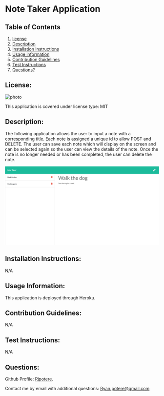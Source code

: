 # Note Taker Application 

  ## **Table of Contents**
  1. [license](#license)
  2. [Description](#description)
  3. [Installation Instructions](#installation-instructions)
  4. [Usage information](#usage-information)
  5. [Contribution Guidelines](#contribution-guidelines)
  6. [Test Instructions](#test-instructions)
  7. [Questions?](#questions)

  ## **License:** 
 ![photo](https://img.shields.io/badge/MIT-license-brightgreen)

  This application is covered under license type: MIT

  ## **Description:** 
 The following application allows the user to input a note with a corresponding title. Each note is assigned a unique id to allow POST and DELETE. The user can save each note which will display on the screen and can be selected again so the user can view the details of the note. Once the note is no longer needed or has been completed, the user can delete the note. 

 ![photo](img/note-taker.png)

  ## **Installation Instructions:**
 N/A 

  ## **Usage Information:** 
This application is deployed through Heroku.  

  ## **Contribution Guidelines:**
 N/A 

  ## **Test Instructions:** 
N/A

  ## **Questions:**

  Github Profile: [Rjpotere](https://github.com/Rjpotere).

  Contact me by email with additional questions: [Ryan.potere@gmail.com](mailto:Ryan.potere@gmail.com)


